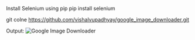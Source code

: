 Install Selenium using pip
pip install selenium

git colne https://github.com/vishalvupadhyay/google_image_downloader.git


Output:
![Google Image Downloader](demo/demo.gif)